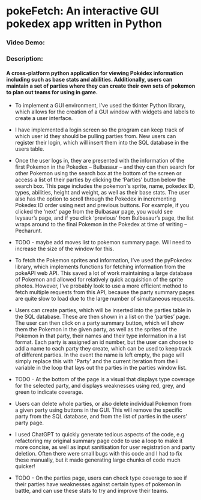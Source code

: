 # pokeFetch: An interactive GUI pokedex app written in Python 

### Video Demo: <URL HERE>

### Description:

#### A cross-platform python application for viewing Pokédex information including such as base stats and abilities. Additionally, users can maintain a set of parties where they can create their own sets of pokemon to plan out teams for using in game. 

* To implement a GUI environment, I’ve used the tkinter Python library, which allows for the creation of a GUI window with widgets and labels to create a user interface.  

* I have implemented a login screen so the program can keep track of which user id they should be pulling parties from. New users can register their login, which will insert them into the SQL database in the users table. 

* Once the user logs in, they are presented with the information of the first Pokemon in the Pokedex – Bulbasaur – and they can then search for other Pokemon using the search box at the bottom of the screen or access a list of their parties by clicking the ‘Parties’ button below the search box. This page includes the pokemon's sprite, name, pokedex ID, types, abilities, height and weight, as well as their base stats. The user also has the option to scroll through the Pokedex in incrementing Pokedex ID order using next and previous buttons. For example, if you clicked the ‘next’ page from the Bulbasaur page, you would see Ivysaur’s page, and if you click ‘previous’ from Bulbasaur’s page, the list wraps around to the final Pokemon in the Pokedex at time of writing – Pecharunt.
* TODO - maybe add moves list to pokemon summary page. Will need to increase the size of the window for this.

* To fetch the Pokemon sprites and information, I’ve used the pyPokedex library, which implements functions for fetching information from the pokeAPI web API. This saved a lot of work maintaining a large database of Pokemon and allowed for relatively quick acquisition of the sprite photos. However, I’ve probably look to use a more efficient method to fetch multiple requests from this API, because the party summary pages are quite slow to load due to the large number of simultaneous requests. 

* Users can create parties, which will be inserted into the parties table in the SQL database. These are then shown in a list on the ‘parties’ page. The user can then click on a party summary button, which will show them the Pokemon in the given party, as well as the sprites of the Pokemon in that party, their names and their type information in a list format. Each party is assigned an id number, but the user can choose to add a name to each party they create, which can be used to keep track of different parties. In the event the name is left empty, the page will simply replace this with 'Party' and the current iteration from the i variable in the loop that lays out the parties in the parties window list.

* TODO - At the bottom of the page is a visual that displays type coverage for the selected party, and displays weaknesses using red, grey, and green to indicate coverage. 

* Users can delete whole parties, or also delete individual Pokemon from a given party using buttons in the GUI. This will remove the specific party from the SQL database, and from the list of parties in the users’ party page.

* I used ChatGPT to quickly generate tedious aspects of the code, e.g refactoring my original summary page code to use a loop to make it more concise, as well as input sanitisation for user registration and party deletion. Often there were small bugs with this code and I had to fix these manually, but it made generating large chunks of code much quicker!

* TODO - On the parties page, users can check type coverage to see if their parties have weaknesses against certain types of pokemon in battle, and can use these stats to try and improve their teams. 
